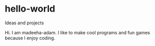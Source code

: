 # hello-world
Ideas and projects

Hi. I am madeeha-adam. I like to make cool programs and fun games because I enjoy coding.
